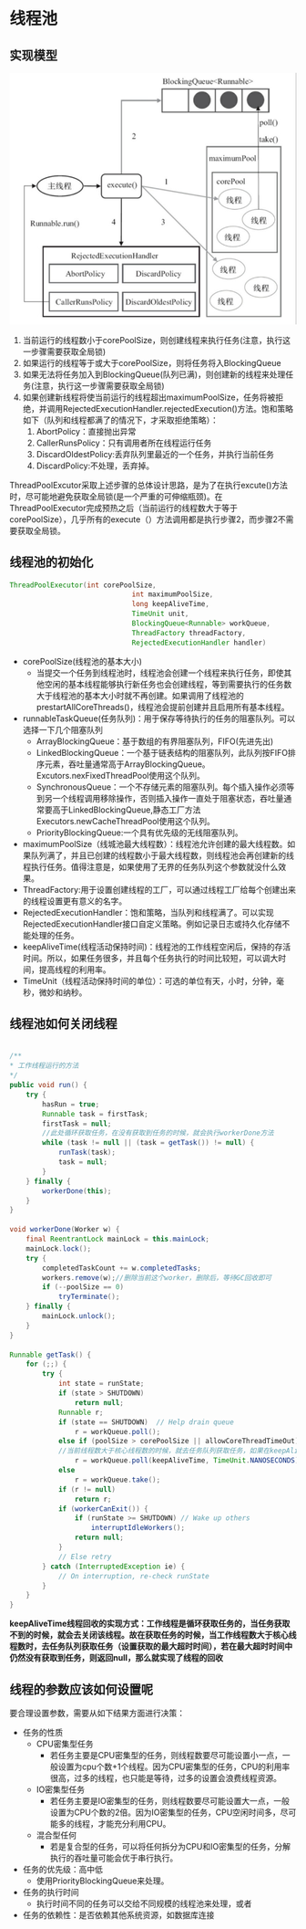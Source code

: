 # 线程池
## 实现模型
![](media/15530689010445.jpg)

1. 当前运行的线程数小于corePoolSize，则创建线程来执行任务(注意，执行这一步骤需要获取全局锁)
2. 如果运行的线程等于或大于corePoolSize，则将任务将入BlockingQueue
3. 如果无法将任务加入到BlockingQueue(队列已满)，则创建新的线程来处理任务(注意，执行这一步骤需要获取全局锁)
4. 如果创建新线程将使当前运行的线程超出maximumPoolSize，任务将被拒绝，并调用RejectedExecutionHandler.rejectedExecution()方法。饱和策略如下（队列和线程都满了的情况下，才采取拒绝策略）：
    1. AbortPolicy：直接抛出异常
    2. CallerRunsPolicy：只有调用者所在线程运行任务
    3. DiscardOldestPolicy:丢弃队列里最近的一个任务，并执行当前任务
    4. DiscardPolicy:不处理，丢弃掉。

ThreadPoolExcutor采取上述步骤的总体设计思路，是为了在执行excute()方法时，尽可能地避免获取全局锁(是一个严重的可伸缩瓶颈)。在ThreadPoolExecutor完成预热之后（当前运行的线程数大于等于corePoolSize），几乎所有的execute（）方法调用都是执行步骤2，而步骤2不需要获取全局锁。

## 线程池的初始化
```java
ThreadPoolExecutor(int corePoolSize,
                              int maximumPoolSize,
                              long keepAliveTime,
                              TimeUnit unit,
                              BlockingQueue<Runnable> workQueue,
                              ThreadFactory threadFactory,
                              RejectedExecutionHandler handler)
```

* corePoolSize(线程池的基本大小)
    * 当提交一个任务到线程池时，线程池会创建一个线程来执行任务，即使其他空闲的基本线程能够执行新任务也会创建线程，等到需要执行的任务数大于线程池的基本大小时就不再创建。如果调用了线程池的prestartAllCoreThreads()，线程池会提前创建并且启用所有基本线程。
* runnableTaskQueue(任务队列)：用于保存等待执行的任务的阻塞队列。可以选择一下几个阻塞队列
    * ArrayBlockingQueue：基于数组的有界阻塞队列，FIFO(先进先出)
    * LinkedBlockingQueue：一个基于链表结构的阻塞队列，此队列按FIFO排序元素，吞吐量通常高于ArrayBlockingQueue。Excutors.nexFixedThreadPool使用这个队列。
    * SynchronousQueue：一个不存储元素的阻塞队列。每个插入操作必须等到另一个线程调用移除操作，否则插入操作一直处于阻塞状态，吞吐量通常要高于LinkedBlockingQueue,静态工厂方法Executors.newCacheThreadPool使用这个队列。
    * PriorityBlockingQueue:一个具有优先级的无线阻塞队列。
* maximumPoolSize（线城池最大线程数）：线程池允许创建的最大线程数。如果队列满了，并且已创建的线程数小于最大线程数，则线程池会再创建新的线程执行任务。值得注意是，如果使用了无界的任务队列这个参数就没什么效果。
* ThreadFactory:用于设置创建线程的工厂，可以通过线程工厂给每个创建出来的线程设置更有意义的名字。
* RejectedExecutionHandler：饱和策略，当队列和线程满了。可以实现RejectedExecutionHandler接口自定义策略。例如记录日志或持久化存储不能处理的任务。
* keepAliveTime(线程活动保持时间)：线程池的工作线程空闲后，保持的存活时间。所以，如果任务很多，并且每个任务执行的时间比较短，可以调大时间，提高线程的利用率。
* TimeUnit（线程活动保持时间的单位）：可选的单位有天，小时，分钟，毫秒，微妙和纳秒。

## 线程池如何关闭线程
```java

/**
* 工作线程运行的方法
*/
public void run() {
    try {
        hasRun = true;
        Runnable task = firstTask;
        firstTask = null;
        //此处循环获取任务，在没有获取到任务的时候，就会执行workerDone方法
        while (task != null || (task = getTask()) != null) {
            runTask(task);
            task = null;
        }
    } finally {
        workerDone(this);
    }
}

void workerDone(Worker w) {
    final ReentrantLock mainLock = this.mainLock;
    mainLock.lock();
    try {
        completedTaskCount += w.completedTasks;
        workers.remove(w);//删除当前这个worker，删除后，等待GC回收即可
        if (--poolSize == 0)
            tryTerminate();
    } finally {
        mainLock.unlock();
    }
}

Runnable getTask() {
    for (;;) {
        try {
            int state = runState;
            if (state > SHUTDOWN)
                return null;
            Runnable r;
            if (state == SHUTDOWN)  // Help drain queue
                r = workQueue.poll();
            else if (poolSize > corePoolSize || allowCoreThreadTimeOut)
            //当前线程数大于核心线程数的时候，就去任务队列获取任务，如果在keepAliveTime的时间未获取到任务，则返回null
                r = workQueue.poll(keepAliveTime, TimeUnit.NANOSECONDS);
            else
                r = workQueue.take();
            if (r != null)
                return r;
            if (workerCanExit()) {
                if (runState >= SHUTDOWN) // Wake up others
                    interruptIdleWorkers();
                return null;
            }
            // Else retry
        } catch (InterruptedException ie) {
            // On interruption, re-check runState
        }
    }
}

```

**keepAliveTime线程回收的实现方式：工作线程是循环获取任务的，当任务获取不到的时候，就会去关闭该线程。故在获取任务的时候，当工作线程数大于核心线程数时，去任务队列获取任务（设置获取的最大超时时间），若在最大超时时间中仍然没有获取到任务，则返回null，那么就实现了线程的回收**

## 线程的参数应该如何设置呢
要合理设置参数，需要从如下结果方面进行决策：

* 任务的性质
    * CPU密集型任务
        * 若任务主要是CPU密集型的任务，则线程数要尽可能设置小一点，一般设置为cpu个数+1个线程。因为CPU密集型的任务，CPU的利用率很高，过多的线程，也只能是等待，过多的设置会浪费线程资源。
    * IO密集型任务
        * 若任务主要是IO密集型的任务，则线程数要尽可能设置大一点，一般设置为CPU个数的2倍。因为IO密集型的任务，CPU空闲时间多，尽可能多的线程，才能充分利用CPU。
    * 混合型任何
        * 若是复合型的任务，可以将任何拆分为CPU和IO密集型的任务，分解执行的吞吐量可能会优于串行执行。
* 任务的优先级：高中低
    * 使用PriorityBlockingQueue来处理。
* 任务的执行时间
    * 执行时间不同的任务可以交给不同规模的线程池来处理，或者
* 任务的依赖性：是否依赖其他系统资源，如数据库连接